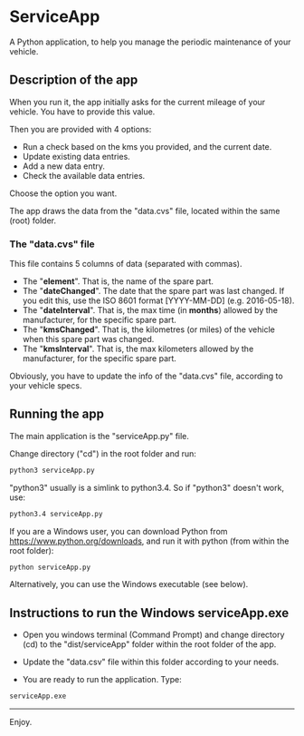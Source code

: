 # ServiceApp
A Python application, to help you manage the periodic maintenance of your vehicle.

## Description of the app
When you run it, the app initially asks for the current mileage of your vehicle. You have to provide this value.

Then you are provided with 4 options:
- Run a check based on the kms you provided, and the current date.
- Update existing data entries.
- Add a new data entry.
- Check the available data entries.

Choose the option you want.

The app draws the data from the "data.cvs" file, located within the same (root) folder.

### The "data.cvs" file

 This file contains 5 columns of data (separated with commas).

 - The "**element**". That is, the name of the spare part.
 - The "**dateChanged**". The date that the spare part was last changed. If you edit this, use the ISO 8601 format [YYYY-MM-DD] (e.g. 2016-05-18).
 - The "**dateInterval**". That is, the max time (in **months**) allowed by the manufacturer, for the specific spare part.
 - The "**kmsChanged**". That is, the kilometres (or miles) of the vehicle when this spare part was changed.
 - The "**kmsInterval**". That is, the max kilometers allowed by the manufacturer, for the specific spare part.

Obviously, you have to update the info of the "data.cvs" file, according to your vehicle specs.

## Running the app
The main application is the "serviceApp.py" file.

Change directory ("cd") in the root folder and run:

```bash
python3 serviceApp.py
```

"python3" usually is a simlink to python3.4. So if "python3" doesn't work, use:

```bash
python3.4 serviceApp.py
```

If you are a Windows user, you can download Python from https://www.python.org/downloads, and run it with python (from within the root folder):

```bash
python serviceApp.py
```
Alternatively, you can use the Windows executable (see below).

## Instructions to run the Windows serviceApp.exe
- Open you windows terminal (Command Prompt) and change directory (cd) to the "dist/serviceApp" folder within the root folder of the app.

- Update the "data.csv" file within this folder according to your needs.

- You are ready to run the application. Type:

```bash
serviceApp.exe
```

___

Enjoy.


